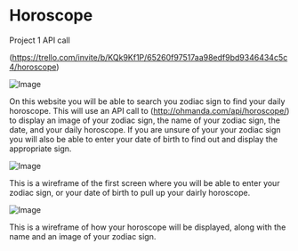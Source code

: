 # Horoscope
Project 1 API call

(https://trello.com/invite/b/KQk9Kf1P/65260f97517aa98edf9bd9346434c5c4/horoscope)

![Image](https://thehowler.org/wp-content/uploads/2019/11/horoscope-graphic-900x607.png)

On this website you will be able to search you zodiac sign to find your daily horoscope. This will use an API call to (http://ohmanda.com/api/horoscope/) to display an image of your zodiac sign, the name of your zodiac sign, the date, and your daily horoscope. If you are unsure of your your zodiac sign you will also be able to enter your date of birth to find out and display the appropriate sign. 

![Image](https://tinypic.host/images/2022/10/14/Screen-Shot-2022-10-13-at-6.44.24-PM.png)

This is a wireframe of the first screen where you will be able to enter your zodiac sign, or your date of birth to pull up your dairly horoscope. 

![Image](https://tinypic.host/images/2022/10/14/Screen-Shot-2022-10-13-at-6.38.49-PM.png)

This is a wireframe of how your horoscope will be displayed, along with the name and an image of your zodiac sign.